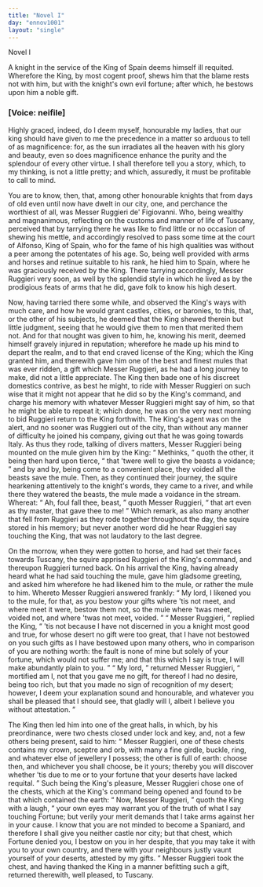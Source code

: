 ```yaml
---
title: "Novel I"
day: "ennov1001"
layout: "single"
---
```

<html>
 <head>
 </head>
 <body>
  <div id="nov1001" type="novella" who="neifile">
   <head>
    Novel I
   </head>
   <argument>
    <p>
     <milestone id="p00010001"/>
     <!--(i)-->
     A knight in the service of the King of Spain deems
 himself ill requited. Wherefore the King, by most
 cogent proof, shews him that the blame rests not with
 him, but with the knight's own evil fortune; after
 which, he bestows upon him a noble gift.
     <!--(/i)-->
    </p>
   </argument>
   <p>
    <h3>
     [Voice: neifile]
    </h3>
   </p>
   <div3 type="commentary" who="neifile">
    <p>
     <milestone id="p00010002"/>
     <!--(sc)-->
     Highly
     <!--(/sc)-->
     graced, indeed, do I deem myself, honourable my ladies,
 that our king should have given to me the precedence in a matter so
 arduous to tell of as magnificence: for, as the sun irradiates all the
 heaven with his glory and beauty, even so does magnificence enhance
 the purity and the splendour of every other virtue. I shall therefore
 tell you a story, which, to my thinking, is not a little pretty; and
 which, assuredly, it must be profitable to call to mind.
    </p>
   </div3>
   <p>
    <milestone id="p00010003"/>
    You are to know, then, that, among other honourable knights
 that from days of old even until now have dwelt in our city, one, and
 perchance the worthiest of all, was Messer Ruggieri de' Figiovanni.
    <milestone id="p00010004"/>
    Who, being wealthy and magnanimous, reflecting on the customs and
 manner of life of Tuscany, perceived that by tarrying there he was
 like to find little or no occasion of shewing his mettle, and accordingly
 resolved to pass some time at the court of Alfonso, King of Spain,
 who for the fame of his high qualities was without a peer among the
 potentates of his age. So, being well provided with arms and horses
 and retinue suitable to his rank, he hied him to Spain, where he was
 graciously received by the King.
    <milestone id="p00010005"/>
    There tarrying accordingly, Messer
 Ruggieri very soon, as well by the splendid style in which he lived
 as by the prodigious feats of arms that he did, gave folk to know his
 high desert.
   </p>
   <p>
    Now, having tarried there some while, and observed the King's
    <pb n="315"/>
    ways with much care, and how he would grant castles, cities, or
 baronies, to this, that, or the other of his subjects, he deemed that
 the King shewed therein but little judgment, seeing that he would
 give them to men that merited them not. And for that nought was
 given to him, he, knowing his merit, deemed himself gravely injured
 in reputation; wherefore he made up his mind to depart the realm,
 and to that end craved license of the King;
    <milestone id="p00010006"/>
    which the King granted
 him, and therewith gave him one of the best and finest mules that
 was ever ridden, a gift which Messer Ruggieri, as he had a long
 journey to make, did not a little appreciate.
    <milestone id="p00010007"/>
    The King then bade
 one of his discreet domestics contrive, as best he might, to ride with
 Messer Ruggieri on such wise that it might not appear that he did
 so by the King's command, and charge his memory with whatever
 Messer Ruggieri might say of him, so that he might be able to repeat
 it; which done, he was on the very next morning to bid Ruggieri
 return to the King forthwith.
    <milestone id="p00010008"/>
    The King's agent was on the
 alert, and no sooner was Ruggieri out of the city, than without any
 manner of difficulty he joined his company, giving out that he was
 going towards Italy.
    <milestone id="p00010009"/>
    As thus they rode, talking of divers matters,
 Messer Ruggieri being mounted on the mule given him by the
 King:
    <q direct="unspecified">
     Methinks,
    </q>
    quoth the other, it being then hard upon
 tierce,
    <q direct="unspecified">
     that 'twere well to give the beasts a voidance;
    </q>
    <milestone id="p00010010"/>
    and by and
 by, being come to a convenient place, they voided all the beasts save
 the mule. Then, as they continued their journey, the squire
 hearkening attentively to the knight's words, they came to a river,
 and while there they watered the beasts, the mule made a voidance
 in the stream. Whereat:
    <q direct="unspecified">
     Ah, foul fall thee, beast,
    </q>
    quoth
 Messer Ruggieri,
    <q direct="unspecified">
     that art even as thy master, that gave thee to me!
    </q>
    <milestone id="p00010011"/>
    Which remark, as also many another that fell from Ruggieri as they
 rode together throughout the day, the squire stored in his memory;
 but never another word did he hear Ruggieri say touching the King,
 that was not laudatory to the last degree.
   </p>
   <p>
    <milestone id="p00010012"/>
    On the morrow, when they were gotten to horse, and had set
 their faces towards Tuscany, the squire apprised Ruggieri of the
 King's command, and thereupon Ruggieri turned back.
    <milestone id="p00010013"/>
    On his
 arrival the King, having already heard what he had said touching the
 mule, gave him gladsome greeting, and asked him wherefore he had
 likened him to the mule, or rather the mule to him.
    <milestone id="p00010014"/>
    Whereto
    <pb n="316"/>
    Messer Ruggieri answered frankly:
    <q direct="unspecified">
     My lord, I likened you to the
 mule, for that, as you bestow your gifts where 'tis not meet, and
 where meet it were, bestow them not, so the mule where 'twas meet,
 voided not, and where 'twas not meet, voided.
    </q>
    <milestone id="p00010015"/>
    <q direct="unspecified">
     Messer Ruggieri,
    </q>
    replied the King,
    <q direct="unspecified">
     'tis not because I have not discerned in you a
 knight most good and true, for whose desert no gift were too great,
 that I have not bestowed on you such gifts as I have bestowed upon
 many others, who in comparison of you are nothing worth: the
 fault is none of mine but solely of your fortune, which would not
 suffer me; and that this which I say is true, I will make abundantly
 plain to you.
    </q>
    <milestone id="p00010016"/>
    <q direct="unspecified">
     My lord,
    </q>
    returned Messer Ruggieri,
    <q direct="unspecified">
     mortified
 am I, not that you gave me no gift, for thereof I had no desire, being
 too rich, but that you made no sign of recognition of my desert;
 however, I deem your explanation sound and honourable, and
 whatever you shall be pleased that I should see, that gladly will I,
 albeit I believe you without attestation.
    </q>
   </p>
   <p>
    <milestone id="p00010017"/>
    The King then led him into one of the great halls, in which, by
 his preordinance, were two chests closed under lock and key, and, not
 a few others being present, said to him:
    <q direct="unspecified">
     Messer Ruggieri, one of
 these chests contains my crown, sceptre and orb, with many a fine
 girdle, buckle, ring, and whatever else of jewellery I possess; the
 other is full of earth: choose then, and whichever you shall choose,
 be it yours; thereby you will discover whether 'tis due to me or to
 your fortune that your deserts have lacked requital.
    </q>
    <milestone id="p00010018"/>
    Such being the
 King's pleasure, Messer Ruggieri chose one of the chests, which at
 the King's command being opened and found to be that which
 contained the earth:
    <q direct="unspecified">
     Now, Messer Ruggieri,
    </q>
    quoth the King
 with a laugh,
    <q direct="unspecified">
     your own eyes may warrant you of the truth of what
 I say touching Fortune; but verily your merit demands that I take
 arms against her in your cause.
     <milestone id="p00010019"/>
     I know that you are not minded to
 become a Spaniard, and therefore I shall give you neither castle nor
 city; but that chest, which Fortune denied you, I bestow on you in
 her despite, that you may take it with you to your own country, and
 there with your neighbours justly vaunt yourself of your deserts,
 attested by my gifts.
    </q>
    <milestone id="p00010020"/>
    Messer Ruggieri took the chest, and having
 thanked the King in a manner befitting such a gift, returned therewith,
 well pleased, to Tuscany.
   </p>
  </div>
 </body>
</html>